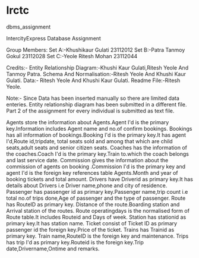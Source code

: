 # Irctc 

dbms_assignment

IntercityExpress Database Assignment

Group Members: Set A:-Khushikaur Gulati
              23112012
               Set B:-Patra Tanmoy Gokul 
              23112028
               Set C:-Yeole Ritesh Mohan 
              23112044



Credits:-
Entity Relationship Diagram:-Khushi Kaur Gulati,Ritesh Yeole And Tanmoy Patra.
Schema And Normalisation:-Ritesh Yeole And  Khushi Kaur Gulati.
Data:- Ritesh Yeole And  Khushi Kaur Gulati.
Readme File:-Ritesh Yeole.

Note:- Since Data has been inserted manually so there are limited data enteries. Entity relationship diagram has been submitted in a different file. Part 2 of the assignment for every individual is submitted as text file.

Agents store the information about Agents.Agent I'd is the primary key.Information includes Agent name and no.of confirm bookings.
Bookings has all information of bookings.Booking I'd is the primary key.It has agent I'd,Route id,tripdate, total seats sold and among that which are child seats,adult seats and senior citizen seats.
Coaches has the information of the coaches.Coach I'd is the primary key.Train to.which the coach belongs and last service date.
Commission gives the information about the commission of agents on booking .Commission I'd is the primary key and agent I'd is the foreign key references table Agents.Month and year of booking tickets and total amount.
Drivers have Driverid as primary key.It has details about Drivers i.e Driver name,phone and city of residence.
Passenger has passenger id as primary key.Passenger name,trip count i.e total no.of trips done,Age of passenger and the type of passenger.
Route has RouteID as primary key. Distance of the route.Boarding station and Arrival station of the routes.
Route operatingdays is the normalised form of Route table.It includes Routeid and Days of week.
Station has stationid as primary key.It has station name.
Ticket consist of Ticket ID as primary passenger id the foreign key.Price of the ticket.
Trains has Trainid as primary key. Train name,RouteID is the foreign key and maintenance.
Trips has trip I'd as primary key.Routeid is the foreign key.Trip date,Drivername,Ontime and remarks.


